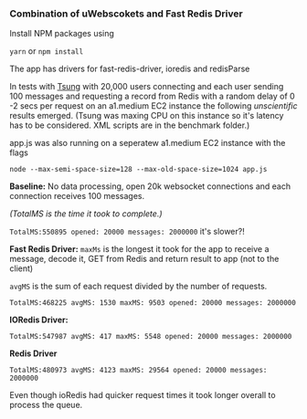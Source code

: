 ### Combination of uWebscokets and Fast Redis Driver

Install NPM packages using

`yarn` or `npm install`

The app has drivers for fast-redis-driver, ioredis and redisParse

In tests with [Tsung](http://tsung.erlang-projects.org) with 20,000 users connecting and each user sending 100 messages and requesting a record from Redis with a random delay of 0 -2 secs per request on an a1.medium EC2 instance the following _unscientific_ results emerged. (Tsung was maxing CPU on this instance so it's latency has to be considered. XML scripts are in the benchmark folder.)

app.js was also running on a seperatew a1.medium EC2 instance with the flags

`node --max-semi-space-size=128 --max-old-space-size=1024 app.js`

**Baseline:** No data processing, open 20k websocket connections and each connection receives 100 messages.

_(TotalMS is the time it took to complete.)_

`TotalMS:550895 opened: 20000 messages: 2000000` it's slower?!

**Fast Redis Driver:**
`maxMs` is the longest it took for the app to receive a message, decode it, GET from Redis and return result to app (not to the client)

`avgMS` is the sum of each request divided by the number of requests.

`TotalMS:468225 avgMS: 1530 maxMS: 9503 opened: 20000 messages: 2000000`

**IORedis Driver:**

`TotalMS:547987 avgMS: 417 maxMS: 5548 opened: 20000 messages: 2000000`

**Redis Driver**

`TotalMS:480973 avgMS: 4123 maxMS: 29564 opened: 20000 messages: 2000000`

Even though ioRedis had quicker request times it took longer overall to process the queue.
